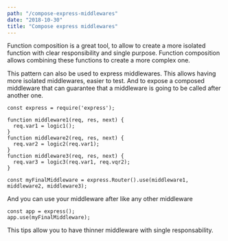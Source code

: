```yaml
---
path: "/compose-express-middlewares"
date: "2018-10-30"
title: "Compose express middlewares"
---
```


Function composition is a great tool, to allow to create a more isolated function with clear responsibility and single purpose. Function composition allows combining these functions to create a more complex one.

This pattern can also be used to express middlewares. This allows having more isolated middlewares, easier to test. And to expose a composed middleware that can guarantee that a middleware is going to be called after another one.

```
const express = require('express');

function middleware1(req, res, next) {
  req.var1 = logic1();
}
function middleware2(req, res, next) {
  req.var2 = logic2(req.var1);
}
function middleware3(req, res, next) {
  req.var3 = logic3(req.var1, req.vqr2);
}

const myFinalMiddleware = express.Router().use(middleware1, middleware2, middleware3);
```

And you can use your middleware after like any other middleware

```
const app = express();
app.use(myFinalMiddleware);
```

This tips allow you to have thinner middleware with single responsability.
